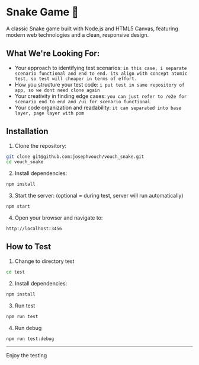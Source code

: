 # Snake Game 🐍

A classic Snake game built with Node.js and HTML5 Canvas, featuring modern web technologies and a clean, responsive design.

## What We're Looking For:

- Your approach to identifying test scenarios:
  `in this case, i separate scenario functional and end to end. its align with concept atomic test, so test will cheaper in terms of effort.`
- How you structure your test code:
  `i put test in same repository of app, so we dont need clone again`
- Your creativity in finding edge cases:
  `you can just refer to /e2e for scenario end to end and /ui for scenario functional`
- Your code organization and readability:
  `it can separated into base layer, page layer with pom`

## Installation

1. Clone the repository:
```bash
git clone git@github.com:josephvouch/vouch_snake.git
cd vouch_snake
```

2. Install dependencies:
```bash
npm install
```

3. Start the server: (optional = during test, server will run automatically)
```bash
npm start
```

4. Open your browser and navigate to:
```
http://localhost:3456
```

## How to Test

1. Change to directory test
```bash
cd test
```

2. Install dependencies:
```bash
npm install
```

3. Run test
```bash
npm run test
```

4. Run debug
```bash
npm run test:debug
```

---

Enjoy the testing
